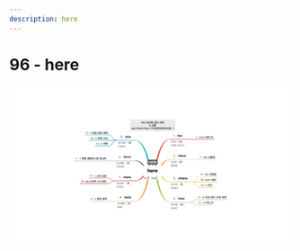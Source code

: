 ```yaml
---
description: here
---
```


# 96 - here



![Image text](https://raw.githubusercontent.com/rulinma/ai-word/master/images/96-here.jpg)


